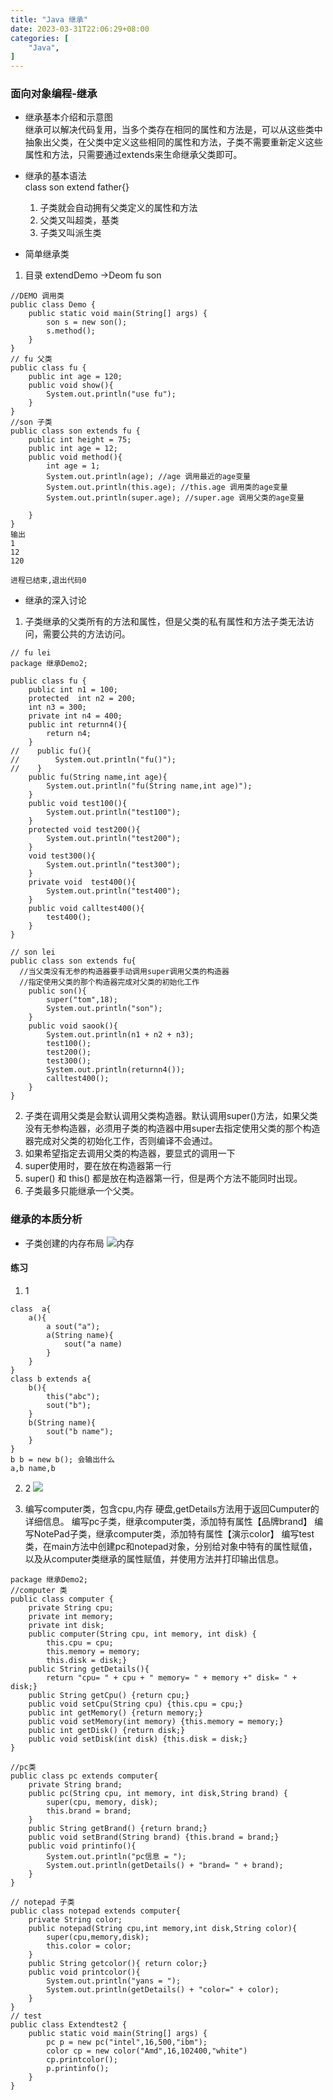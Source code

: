 ```yaml
---
title: "Java 继承"
date: 2023-03-31T22:06:29+08:00
categories: [
    "Java",
]
---
```

### 面向对象编程-继承
* 继承基本介绍和示意图    
  继承可以解决代码复用，当多个类存在相同的属性和方法是，可以从这些类中抽象出父类，在父类中定义这些相同的属性和方法，子类不需要重新定义这些属性和方法，只需要通过extends来生命继承父类即可。
* 继承的基本语法    
  class son extend father{}
  1. 子类就会自动拥有父类定义的属性和方法
  2. 父类又叫超类，基类
  3. 子类又叫派生类

* 简单继承类
1. 目录 extendDemo ->Deom fu son
```
//DEMO 调用类
public class Demo {
    public static void main(String[] args) {
        son s = new son();
        s.method();
    }
}
// fu 父类
public class fu {
    public int age = 120;
    public void show(){
        System.out.println("use fu");
    }
}
//son 子类
public class son extends fu {
    public int height = 75;
    public int age = 12;
    public void method(){
        int age = 1;
        System.out.println(age); //age 调用最近的age变量
        System.out.println(this.age); //this.age 调用类的age变量
        System.out.println(super.age); //super.age 调用父类的age变量

    }
}
输出
1
12
120

进程已结束,退出代码0
```
* 继承的深入讨论
1. 子类继承的父类所有的方法和属性，但是父类的私有属性和方法子类无法访问，需要公共的方法访问。
```
// fu lei
package 继承Demo2;

public class fu {
    public int n1 = 100;
    protected  int n2 = 200;
    int n3 = 300;
    private int n4 = 400;
    public int returnn4(){
        return n4;
    }
//    public fu(){
//        System.out.println("fu()");
//    }
    public fu(String name,int age){
        System.out.println("fu(String name,int age)");
    }
    public void test100(){
        System.out.println("test100");
    }
    protected void test200(){
        System.out.println("test200");
    }
    void test300(){
        System.out.println("test300");
    }
    private void  test400(){
        System.out.println("test400");
    }
    public void calltest400(){
        test400();
    }
}

// son lei
public class son extends fu{
  //当父类没有无参的构造器要手动调用super调用父类的构造器
  //指定使用父类的那个构造器完成对父类的初始化工作
    public son(){
        super("tom",18);
        System.out.println("son");
    }
    public void saook(){
        System.out.println(n1 + n2 + n3);
        test100();
        test200();
        test300();
        System.out.println(returnn4());
        calltest400();
    }
}

```
2. 子类在调用父类是会默认调用父类构造器。默认调用super()方法，如果父类没有无参构造器，必须用子类的构造器中用super去指定使用父类的那个构造器完成对父类的初始化工作，否则编译不会通过。
3. 如果希望指定去调用父类的构造器，要显式的调用一下
4. super使用时，要在放在构造器第一行
5. super() 和 this() 都是放在构造器第一行，但是两个方法不能同时出现。
6. 子类最多只能继承一个父类。
   
### 继承的本质分析
* 子类创建的内存布局
![内存](https://img-blog.csdnimg.cn/f631c64da9904edf809a442528038986.png "继承内存")   
#### 练习
1. 1
```
class  a{
    a(){
        a sout("a");
        a(String name){
            sout("a name)
        }
    }
}
class b extends a{
    b(){
        this("abc");
        sout("b");
    }
    b(String name){
        sout("b name");
    }
}
b b = new b(); 会输出什么
a,b name,b
```
2. 2
![](https://img-blog.csdnimg.cn/37656236ae894068a4b90f0a00bd590c.png "")

3. 编写computer类，包含cpu,内存 硬盘,getDetails方法用于返回Cumputer的详细信息。
   编写pc子类，继承computer类，添加特有属性【品牌brand】
   编写NotePad子类，继承computer类，添加特有属性【演示color】
   编写test类，在main方法中创建pc和notepad对象，分别给对象中特有的属性赋值，以及从computer类继承的属性赋值，并使用方法并打印输出信息。
```
package 继承Demo2;
//computer 类
public class computer {
    private String cpu;
    private int memory;
    private int disk;
    public computer(String cpu, int memory, int disk) {
        this.cpu = cpu;
        this.memory = memory;
        this.disk = disk;}
    public String getDetails(){
        return "cpu= " + cpu + " memory= " + memory +" disk= " + disk;}
    public String getCpu() {return cpu;}
    public void setCpu(String cpu) {this.cpu = cpu;}
    public int getMemory() {return memory;}
    public void setMemory(int memory) {this.memory = memory;}
    public int getDisk() {return disk;}
    public void setDisk(int disk) {this.disk = disk;}
}

//pc类
public class pc extends computer{
    private String brand;
    public pc(String cpu, int memory, int disk,String brand) {
        super(cpu, memory, disk);
        this.brand = brand;
    }
    public String getBrand() {return brand;}
    public void setBrand(String brand) {this.brand = brand;}
    public void printinfo(){
        System.out.println("pc信息 = ");
        System.out.println(getDetails() + "brand= " + brand);
    }
}

// notepad 子类
public class notepad extends computer{
    private String color;
    public notepad(String cpu,int memory,int disk,String color){
        super(cpu,memory,disk);
        this.color = color;
    }
    public String getcolor(){ return color;}
    public void printcolor(){
        System.out.println("yans = ");
        System.out.println(getDetails() + "color=" + color);
    }
}
// test
public class Extendtest2 {
    public static void main(String[] args) {
        pc p = new pc("intel",16,500,"ibm");
        color cp = new color("Amd",16,102400,"white")
        cp.printcolor();
        p.printinfo();
    }
}
```
